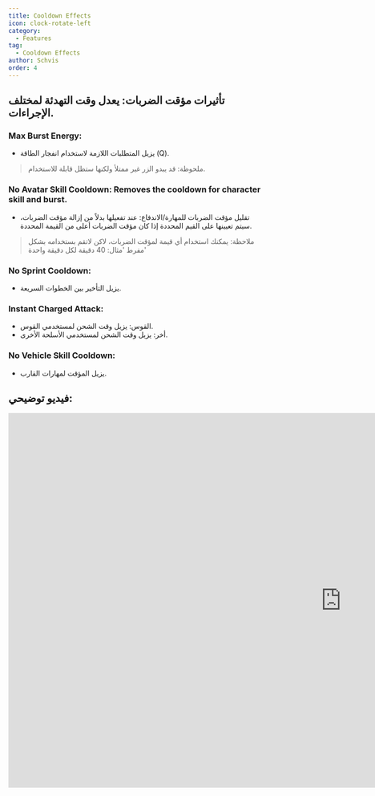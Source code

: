 ```yaml
---
title: Cooldown Effects 
icon: clock-rotate-left
category:
  - Features
tag:
  - Cooldown Effects
author: Schvis
order: 4
---
```


## تأثيرات مؤقت الضربات: يعدل وقت التهدئة لمختلف الإجراءات.
### Max Burst Energy:
- يزيل المتطلبات اللازمة لاستخدام انفجار الطاقة (Q).
> ملحوظة: قد يبدو الزر غير ممتلأ ولكنها ستظل قابلة للاستخدام.
### No Avatar Skill Cooldown: Removes the cooldown for character skill and burst.
- تقليل مؤقت الضربات للمهارة/الاندفاع: عند تفعيلها بدلاً من إزالة مؤقت الضربات، سيتم تعيينها على القيم المحددة إذا كان مؤقت الضربات أعلى من القيمة المحددة.
> ملاحظة: يمكنك استخدام أي قيمة لمؤقت الضربات، لاكن لاتقم بستخدامه بشكل مفرط 'مثال: 40 دقيقة لكل دقيقة واحدة'
### No Sprint Cooldown:
- يزيل التأخير بين الخطوات السريعة.
### Instant Charged Attack:
- القوس: يزيل وقت الشحن لمستخدمي القوس.
- أخر: يزيل وقت الشحن لمستخدمي الأسلحة الأخرى.
### No Vehicle Skill Cooldown:
- يزيل المؤقت لمهارات القارب.

## فيديو توضيحي:

<div class="iframe-container"><iframe width="1328" height="747" src="https://www.youtube.com/embed/qv5ykSL3Ojw?list=PL5eI1Tb64p56g27qfYk7VuFTz4FK6YrKa" title="Korepi - Cooldown Effects" frameborder="0" allow="accelerometer; autoplay; clipboard-write; encrypted-media; gyroscope; picture-in-picture; web-share" referrerpolicy="strict-origin-when-cross-origin" allowfullscreen></iframe></div>
